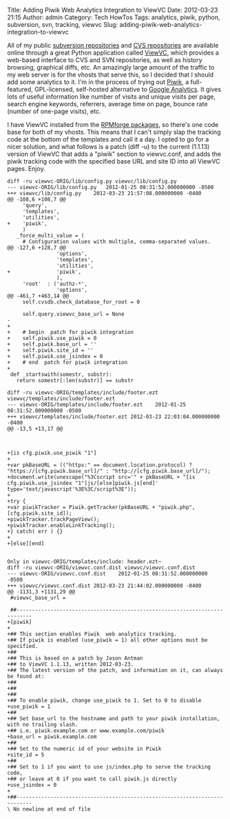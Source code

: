 Title: Adding Piwik Web Analytics Integration to ViewVC
Date: 2012-03-23 21:15
Author: admin
Category: Tech HowTos
Tags: analytics, piwik, python, subversion, svn, tracking, viewvc
Slug: adding-piwik-web-analytics-integration-to-viewvc

All of my public [subversion repositories][] and [CVS repositories][]
are available online through a great Python application called
[ViewVC][], which provides a web-based interface to CVS and SVN
repositories, as well as history browsing, graphical diffs, etc. An
amazingly large amount of the traffic to my web server is for the vhosts
that serve this, so I decided that I should add some analytics to it.
I'm in the process of trying out [Piwik][], a full-featured,
GPL-licensed, self-hosted alternative to [Google Analytics][]. It gives
lots of useful information like number of visits and unique visits per
page, search engine keywords, referrers, average time on page, bounce
rate (number of one-page visits), etc.

I have ViewVC installed from the [RPMforge packages][], so there's one
code base for both of my vhosts. This means that I can't simply slap the
tracking code at the bottom of the templates and call it a day. I opted
to go for a nicer solution, and what follows is a patch (diff -u) to the
current (1.1.13) version of ViewVC that adds a "piwik" section to
viewvc.conf, and adds the piwik tracking code with the specified base
URL and site ID into all ViewVC pages. Enjoy.

~~~~{.diff}
diff -ru viewvc-ORIG/lib/config.py viewvc/lib/config.py
--- viewvc-ORIG/lib/config.py   2012-01-25 08:31:52.000000000 -0500
+++ viewvc/lib/config.py    2012-03-23 21:57:08.000000000 -0400
@@ -108,6 +108,7 @@
     'query',
     'templates',
     'utilities',
+    'piwik',
     )
   _force_multi_value = (
     # Configuration values with multiple, comma-separated values.
@@ -127,6 +128,7 @@
                'options',
                'templates',
                'utilities',
+               'piwik',
                ),
     'root'  : ('authz-*',
                'options',
@@ -461,7 +463,14 @@
     self.cvsdb.check_database_for_root = 0
 
     self.query.viewvc_base_url = None
-    
+
+    # begin  patch for piwik integration
+    self.piwik.use_piwik = 0
+    self.piwik.base_url = ''
+    self.piwik.site_id = ''
+    self.piwik.use_jsindex = 0
+    # end  patch for piwik integration
+   
 def _startswith(somestr, substr):
   return somestr[:len(substr)] == substr
 
diff -ru viewvc-ORIG/templates/include/footer.ezt viewvc/templates/include/footer.ezt
--- viewvc-ORIG/templates/include/footer.ezt    2012-01-25 08:31:52.000000000 -0500
+++ viewvc/templates/include/footer.ezt 2012-03-23 22:03:04.000000000 -0400
@@ -13,5 +13,17 @@
 
 
 
+[is cfg.piwik.use_piwik "1"]
+
+var pkBaseURL = (("https:" == document.location.protocol) ? "https://[cfg.piwik.base_url]/" : "http://[cfg.piwik.base_url]/");
+document.write(unescape("%3Cscript src='" + pkBaseURL + "[is cfg.piwik.use_jsindex "1"]js/[else]piwik.js[end]' type='text/javascript'%3E%3C/script%3E"));
+
+try {
+var piwikTracker = Piwik.getTracker(pkBaseURL + "piwik.php", [cfg.piwik.site_id]);
+piwikTracker.trackPageView();
+piwikTracker.enableLinkTracking();
+} catch( err ) {}
+
+[else][end]
 
 
Only in viewvc-ORIG/templates/include: header.ezt~
diff -ru viewvc-ORIG/viewvc.conf.dist viewvc/viewvc.conf.dist
--- viewvc-ORIG/viewvc.conf.dist    2012-01-25 08:31:52.000000000 -0500
+++ viewvc/viewvc.conf.dist 2012-03-23 21:44:02.000000000 -0400
@@ -1131,3 +1131,29 @@
 #viewvc_base_url =
 
 ##---------------------------------------------------------------------------
+[piwik]
+
+## This section enables Piwik  web analytics tracking.
+## If piwik is enabled (use_piwik = 1) all other options must be specified.
+##
+## This is based on a patch by Jason Antman  
+## to ViewVC 1.1.13, written 2012-03-23.
+## The latest version of the patch, and information on it, can always be found at:
+## 
+##
+##
+## To enable piwik, change use_piwik to 1. Set to 0 to disable
+use_piwik = 1
+##
+## Set base_url to the hostname and path to your piwik installation, with no trailing slash.
+## i.e. piwik.example.com or www.example.com/piwik
+base_url = piwik.example.com
+##
+## Set to the numeric id of your website in Piwik
+site_id = 5
+##
+## Set to 1 if you want to use js/index.php to serve the tracking code, 
+## or leave at 0 if you want to call piwik.js directly
+use_jsindex = 0
+
+##---------------------------------------------------------------------------
\ No newline at end of file
~~~~

  [subversion repositories]: http://viewvc.jasonantman.com
  [CVS repositories]: http://cvs.jasonantman.com
  [ViewVC]: http://viewvc.org/
  [Piwik]: http://piwik.org
  [Google Analytics]: http://www.google.com/analytics/
  [RPMforge packages]: http://pkgs.repoforge.org/viewvc/
